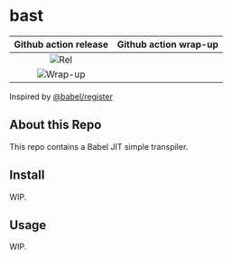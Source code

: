 # bast

Github action release| Github action wrap-up
:---: | :---: |
![Rel](https://github.com/dual-lab/bast/workflows/bast-ci/badge.svg)|
![Wrap-up](https://github.com/dual-lab/bast/workflows/bast-wrap-up/badge.svg)|

Inspired by [@babel/register](https://github.com/babel/babel/blob/master/packages/babel-register)

## About this Repo

This repo contains a Babel JIT simple transpiler.

## Install

WIP.

## Usage

WIP.
